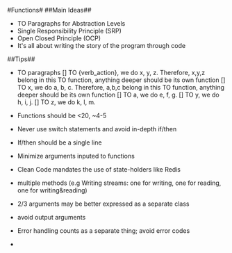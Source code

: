 #Functions#
##Main Ideas##
- TO Paragraphs for Abstraction Levels
- Single Responsibility Principle (SRP) 
- Open Closed Principle (OCP) 	
- It's all about writing the story of the program through code

##Tips##
- TO paragraphs
	[] TO {verb_action}, we do x, y, z. Therefore, x,y,z belong in this TO function, anything deeper should be its own function
		[] TO x, we do a, b, c. Therefore, a,b,c belong in this TO function, anything deeper should be its own function
			[] TO a, we do e, f, g.
		[] TO y, we do h, i, j.
		[] TO z, we do k, l, m.
- Functions should be <20, ~4-5
- Never use switch statements and avoid in-depth if/then
- If/then should be a single line
- Minimize arguments inputed to functions


- Clean Code mandates the use of state-holders like Redis
- multiple methods (e.g Writing streams: one for writing, one for reading, one for writing&reading)
- 2/3 arguments may be better expressed as a separate class
- avoid output arguments
- Error handling counts as a separate thing; avoid error codes
- 
